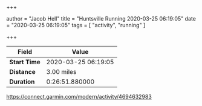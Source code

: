 +++

author = "Jacob Hell"
title = "Huntsville Running 2020-03-25 06:19:05"
date = "2020-03-25 06:19:05"
tags = [
    "activity", "running"
]

+++

<!--more-->

|Field  |Value  |
|--- | --- |
|**Start Time**|2020-03-25 06:19:05|
|**Distance**|3.00 miles|
|**Duration**|0:26:51.880000|

https://connect.garmin.com/modern/activity/4694632983
